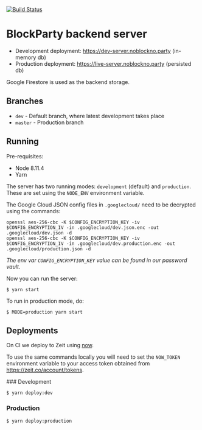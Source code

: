 [![Build Status](https://travis-ci.org/noblocknoparty/server.svg?branch=master)](https://travis-ci.org/noblocknoparty/server)

# BlockParty backend server

* Development deployment: https://dev-server.noblockno.party (in-memory db)
* Production deployment: https://live-server.noblockno.party (persisted db)

Google Firestore is used as the backend storage.

## Branches

* `dev` - Default branch, where latest development takes place
* `master` - Production branch

## Running

Pre-requisites:
  * Node 8.11.4
  * Yarn

The server has two running modes: `development` (default) and `production`. These are
set using the `NODE_ENV` environment variable.

The Google Cloud JSON config files in `.googlecloud/` need to be decrypted using
the commands:

```shell
openssl aes-256-cbc -K $CONFIG_ENCRYPTION_KEY -iv $CONFIG_ENCRYPTION_IV -in .googlecloud/dev.json.enc -out .googlecloud/dev.json -d
openssl aes-256-cbc -K $CONFIG_ENCRYPTION_KEY -iv $CONFIG_ENCRYPTION_IV -in .googlecloud/dev.production.enc -out .googlecloud/production.json -d
```

_The env var `CONFIG_ENCRYPTION_KEY` value can be found in our password vault_.

Now you can run the server:

```shell
$ yarn start
```

To run in production mode, do:

```shell
$ MODE=production yarn start
```

## Deployments

On CI we deploy to Zeit using [now](https://zeit.co/docs/getting-started/five-minute-guide-to-now).

To use the same commands locally you will need to set the `NOW_TOKEN` environment
variable to your access token obtained from https://zeit.co/account/tokens.

### Development

```shell
$ yarn deploy:dev
```

### Production

```shell
$ yarn deploy:production
```
